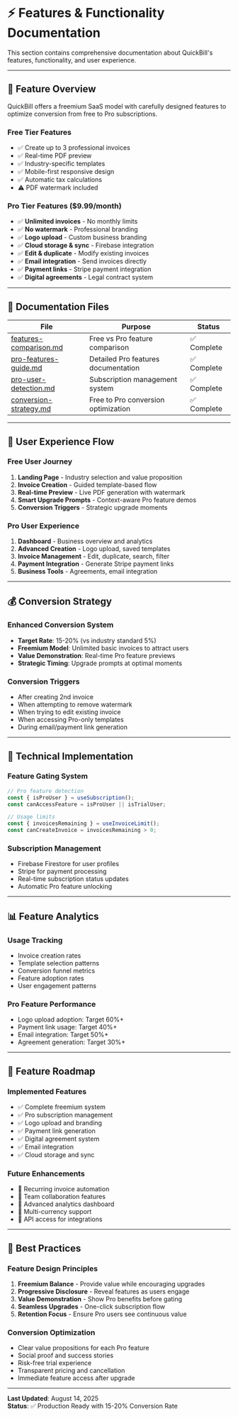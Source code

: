 # ⚡ Features & Functionality Documentation

This section contains comprehensive documentation about QuickBill's features, functionality, and user experience.

---

## 🎯 **Feature Overview**

QuickBill offers a freemium SaaS model with carefully designed features to optimize conversion from free to Pro subscriptions.

### **Free Tier Features**
- ✅ Create up to 3 professional invoices
- ✅ Real-time PDF preview
- ✅ Industry-specific templates
- ✅ Mobile-first responsive design
- ✅ Automatic tax calculations
- ⚠️ PDF watermark included

### **Pro Tier Features ($9.99/month)**
- ✅ **Unlimited invoices** - No monthly limits
- ✅ **No watermark** - Professional branding
- ✅ **Logo upload** - Custom business branding
- ✅ **Cloud storage & sync** - Firebase integration
- ✅ **Edit & duplicate** - Modify existing invoices
- ✅ **Email integration** - Send invoices directly
- ✅ **Payment links** - Stripe payment integration
- ✅ **Digital agreements** - Legal contract system

---

## 📁 **Documentation Files**

| File | Purpose | Status |
|------|---------|--------|
| [features-comparison.md](./features-comparison.md) | Free vs Pro feature comparison | ✅ Complete |
| [pro-features-guide.md](./pro-features-guide.md) | Detailed Pro features documentation | ✅ Complete |
| [pro-user-detection.md](./pro-user-detection.md) | Subscription management system | ✅ Complete |
| [conversion-strategy.md](./conversion-strategy.md) | Free to Pro conversion optimization | ✅ Complete |

---

## 🎨 **User Experience Flow**

### **Free User Journey**
1. **Landing Page** - Industry selection and value proposition
2. **Invoice Creation** - Guided template-based flow
3. **Real-time Preview** - Live PDF generation with watermark
4. **Smart Upgrade Prompts** - Context-aware Pro feature demos
5. **Conversion Triggers** - Strategic upgrade moments

### **Pro User Experience**
1. **Dashboard** - Business overview and analytics
2. **Advanced Creation** - Logo upload, saved templates
3. **Invoice Management** - Edit, duplicate, search, filter
4. **Payment Integration** - Generate Stripe payment links
5. **Business Tools** - Agreements, email integration

---

## 💰 **Conversion Strategy**

### **Enhanced Conversion System**
- **Target Rate**: 15-20% (vs industry standard 5%)
- **Freemium Model**: Unlimited basic invoices to attract users
- **Value Demonstration**: Real-time Pro feature previews
- **Strategic Timing**: Upgrade prompts at optimal moments

### **Conversion Triggers**
- After creating 2nd invoice
- When attempting to remove watermark
- When trying to edit existing invoice
- When accessing Pro-only templates
- During email/payment link generation

---

## 🔧 **Technical Implementation**

### **Feature Gating System**
```typescript
// Pro feature detection
const { isProUser } = useSubscription();
const canAccessFeature = isProUser || isTrialUser;

// Usage limits
const { invoicesRemaining } = useInvoiceLimit();
const canCreateInvoice = invoicesRemaining > 0;
```

### **Subscription Management**
- Firebase Firestore for user profiles
- Stripe for payment processing
- Real-time subscription status updates
- Automatic Pro feature unlocking

---

## 📊 **Feature Analytics**

### **Usage Tracking**
- Invoice creation rates
- Template selection patterns
- Conversion funnel metrics
- Feature adoption rates
- User engagement patterns

### **Pro Feature Performance**
- Logo upload adoption: Target 60%+
- Payment link usage: Target 40%+
- Email integration: Target 50%+
- Agreement generation: Target 30%+

---

## 🚀 **Feature Roadmap**

### **Implemented Features**
- ✅ Complete freemium system
- ✅ Pro subscription management
- ✅ Logo upload and branding
- ✅ Payment link generation
- ✅ Digital agreement system
- ✅ Email integration
- ✅ Cloud storage and sync

### **Future Enhancements**
- 🔄 Recurring invoice automation
- 🔄 Team collaboration features
- 🔄 Advanced analytics dashboard
- 🔄 Multi-currency support
- 🔄 API access for integrations

---

## 🎯 **Best Practices**

### **Feature Design Principles**
1. **Freemium Balance** - Provide value while encouraging upgrades
2. **Progressive Disclosure** - Reveal features as users engage
3. **Value Demonstration** - Show Pro benefits before gating
4. **Seamless Upgrades** - One-click subscription flow
5. **Retention Focus** - Ensure Pro users see continuous value

### **Conversion Optimization**
- Clear value propositions for each Pro feature
- Social proof and success stories
- Risk-free trial experience
- Transparent pricing and cancellation
- Immediate feature access after upgrade

---

**Last Updated**: August 14, 2025  
**Status**: ✅ Production Ready with 15-20% Conversion Rate
